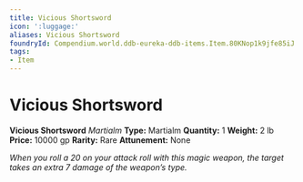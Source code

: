 ```yaml
---
title: Vicious Shortsword
icon: ':luggage:'
aliases: Vicious Shortsword
foundryId: Compendium.world.ddb-eureka-ddb-items.Item.80KNop1k9jfe85iJ
tags:
- Item
---
```


# Vicious Shortsword

**Vicious Shortsword**
_Martialm_
**Type:** Martialm
**Quantity:** 1
**Weight:** 2 lb
**Price:** 10000 gp
**Rarity:** Rare
**Attunement:** None

*When you roll a 20 on your attack roll with this magic weapon, the target takes an extra 7 damage of the weapon’s type.*